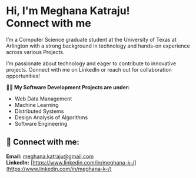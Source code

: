 <!DOCTYPE html>
<html lang="en">
<head>
    <meta charset="UTF-8">
    <meta name="viewport" content="width=device-width, initial-scale=1.0">
    
</head>
<body>
    <h1>Hi, I'm Meghana Katraju! <br/>
        <href>Connect with me</href>
    </h1>
    <p>
        I’m a Computer Science graduate student at the University of Texas at Arlington with a strong background in technology and hands-on experience across various Projects.
    </p>
    <p>
        I’m passionate about technology and eager to contribute to innovative projects. Connect with me on LinkedIn or reach out for collaboration opportunities!
    </p>

   **👨‍💻 My Software Development Projects are under:**

- Web Data Management
- Machine Learning
- Distributed Systems
- Design Analysis of Algorithms
- Software Engineering

## 🤳 Connect with me:

**Email:** [meghana.katraju@gmail.com](mailto:meghana.katraju@gmail.com)  
**LinkedIn:** [https://www.linkedin.com/in/meghana-k-/](https://www.linkedin.com/in/meghana-k-/)


